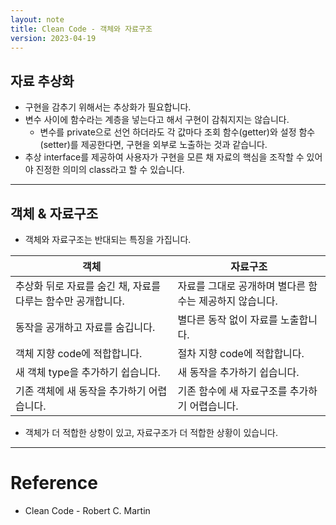 ```yaml
---
layout: note
title: Clean Code - 객체와 자료구조
version: 2023-04-19
---
```





## 자료 추상화

- 구현을 감추기 위해서는 추상화가 필요합니다.
- 변수 사이에 함수라는 계층을 넣는다고 해서 구현이 감춰지지는 않습니다.
    - 변수를 private으로 선언 하더라도 각 값마다 조회 함수(getter)와 설정 함수(setter)를 제공한다면, 구현을 외부로 노출하는 것과 같습니다.
- 추상 interface를 제공하여 사용자가 구현을 모른 채 자료의 핵심을 조작할 수 있어야 진정한 의미의 class라고 할 수 있습니다.




---




## 객체 & 자료구조

- 객체와 자료구조는 반대되는 특징을 가집니다.

| 객체 | 자료구조 |
| - | - |
| 추상화 뒤로 자료를 숨긴 채, 자료를 다루는 함수만 공개합니다. | 자료를 그대로 공개하며 별다른 함수는 제공하지 않습니다. |
| 동작을 공개하고 자료를 숨깁니다. | 별다른 동작 없이 자료를 노출합니다. |
| 객체 지향 code에 적합합니다. | 절차 지향 code에 적합합니다. |
| 새 객체 type을 추가하기 쉽습니다. | 새 동작을 추가하기 쉽습니다. |
| 기존 객체에 새 동작을 추가하기 어렵습니다. | 기존 함수에 새 자료구조를 추가하기 어렵습니다. |

- 객체가 더 적합한 상항이 있고, 자료구조가 더 적합한 상황이 있습니다.




---




# Reference

- Clean Code - Robert C. Martin

